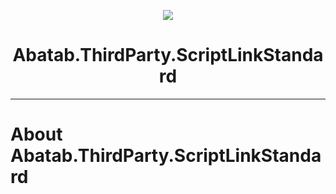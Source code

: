<!-- This documentation is incomplete. -->

<div align="center">

![](_attachments/Logo/AbatabDocumentationProjectLogo.png)
	<h1>
		Abatab.ThirdParty.ScriptLinkStandard
	</h1>
</div>

***

# About Abatab.ThirdParty.ScriptLinkStandard